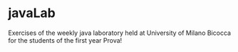 # javaLab
Exercises of the weekly java laboratory held at University of Milano Bicocca for the students of the first year
Prova!
